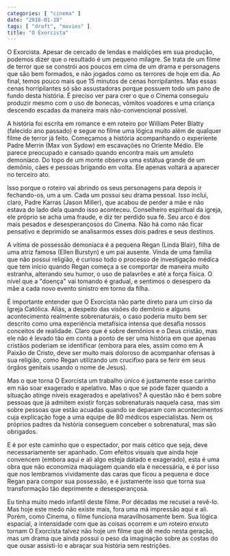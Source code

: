 ```yaml
---
categories: [ "cinema" ]
date: "2018-01-18"
tags: [ "draft", "movies" ]
title: "O Exorcista"
---
```

O Exorcista. Apesar de cercado de lendas e maldições em sua produção,
podemos dizer que o resultado é um pequeno milagre. Se trata de um filme
de terror que se constrói aos poucos em cima de um drama e personagens
que são bem formados, e não jogados como os terrores de hoje em dia. Ao
final, temos pouco mais que 15 minutos de cenas horripilantes. Mas essas
cenas horripilantes só são assustadoras porque possuem todo um pano de
fundo desta história. É preciso ver para crer o que o Cinema conseguiu
produzir mesmo com o uso de bonecas, vômitos voadores e uma criança
descendo escadas da maneira mais não-convencional possível.

A história foi escrita em romance e em roteiro por William Peter
Blatty (falecido ano passado) e segue no filme uma lógica muito
além de qualquer filme de terror já feito. Começamos a história
acompanhando o experiente Padre Merrin (Max von Sydow) em escavações
no Oriente Médio. Ele parece preocupado e cansado quando encontra mais
um amuleto demoníaco. Do topo de um monte observa uma estátua grande
de um demônio, cães e pessoas brigando em volta. Ele apenas voltará
a aparecer no terceiro ato.

Isso porque o roteiro vai abrindo os seus personagens para depois ir
fechando-os, um a um. Cada um possui seu drama pessoal. Isso inclui,
claro, Padre Karras (Jason Miller), que acabou de perder a mãe e não
estava do lado dela quando isso aconteceu. Conselheiro espiritual da
igreja, ele próprio se acha uma fraude, e diz ter perdido sua fé. Seu
arco é dos mais pesados e desesperançosos do Cinema. Não há como
não ficar pensativo e deprimido se analisarmos esses dois padres e seus
destinos.

A vítima de possessão demoníaca é a pequena Regan (Linda Blair),
filha de uma atriz famosa (Ellen Burstyn) e um pai ausente. Vinda de
uma família que não possui religião, é curioso todo o processo de
investigação médica que tem início quando Regan começa a se comportar
de maneira muito estranha, alterando seu humor, o uso de palavrões e
até a força física. O nível que a "doença" vai tomando é gradual,
e sentimos o desespero da mãe a cada novo evento sinistro em torno da
filha.

É importante entender que O Exorcista não parte direto para um cirso
da Igreja Católica. Aliás, a despeito das visões do demônio e alguns
acontecimento realmente sobrenaturais, o caso poderia muito bem ser
descrito como uma experiência metafísica intensa que desafia nossos
conceitos de realidade. Claro que é sobre demônios e o Deus cristão,
mas ele não é levado tão em conta a ponto de ser uma história em
que apenas cristãos poderiam se identificar (embora para eles, assim
como em A Paixão de Cristo, deve ser muito mais doloroso de acompanhar
ofensas à sua religião, como Regan utilizando um crucifixo para se
ferir em seus órgãos genitais usando o nome de Jesus).

Mas o que torna O Exorcista um trabalho único é justamente esse
carinho em não soar exagerado e apelativo. Mas o que se pode fazer
quando a situação atinge níveis exagerados e apelativos? A questão
não é bem sobre pessoas que já admitem existir forças sobrenaturais
naquela casa, mas sim sobre pessoas que estão acuadas quando se deparam
com acontecimentos cuja explicação foge a uma equipe de 80 médicos
especialistas. Nem os próprios padres da história conseguem conceber
o sobrenatural, mas são obrigados.

E é por este caminho que o espectador, por mais cético que seja,
deve necessariamente ser apanhado. Com efeitos visuais que ainda hoje
convencem (embora aqui e ali algo esteja datado e exagerado), esta é
uma obra que não economiza maquiagem quando ela é necessária, e é
por isso que nos lembramos vividamente das caras que ficou a pequena e
doce Regan para compor sua possessão, e é justamente isso que torna
sua transformação tão deprimente e desesperançosa.

Eu tinha muito medo infantil deste filme. Por décadas me recusei a
revê-lo. Mas hoje este medo não existe mais, fora uma má impressão
aqui e ali. Porém, como Cinema, o filme funciona maravilhosamente
bem. Sua lógica espacial, a intensidade com que as coisas ocorrem e um
roteiro enxuto tornam O Exorcista talvez não hoje um filme que dê medo
nesta geração, mas um drama que ainda possui o peso da imaginação
sobre as costas do que ousar assisti-lo e abraçar sua história sem
restrições.

